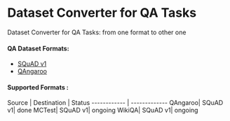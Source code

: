 # Dataset Converter for QA Tasks 
Dataset Converter for QA Tasks: from one format to other one

#### QA Dataset Formats:

* [SQuAD v1](https://github.com/rajpurkar/SQuAD-explorer/blob/master/dataset/dev-v1.1.json)
* [QAngaroo](http://bit.ly/2m0W32k)
     
#### Supported Formats :
Source | Destination | Status
------------ | -------------
QAngaroo| SQuAD v1| done
MCTest| SQuAD v1| ongoing
WikiQA| SQuAD v1| ongoing
